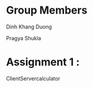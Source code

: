 # Group Members  
  Dinh Khang Duong
  
  Pragya Shukla 
 
 # Assignment 1 : 
 ClientServercalculator
 
